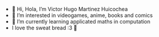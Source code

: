 - 👋 Hi, Hola, I’m Victor Hugo Martinez Huicochea
- 👀 I’m interested in videogames, anime, books and comics
- 🌱 I’m currently learning applicated maths in computation 
- I love the sweat bread :3 🍞
<!---
VictorHugoMartinezHuicochea/VictorHugoMartinezHuicochea is a ✨ special ✨ repository because its `README.md` (this file) appears on your GitHub profile.
You can click the Preview link to take a look at your changes.
--->
